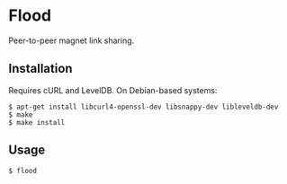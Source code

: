 Flood
=====

Peer-to-peer magnet link sharing.

## Installation

Requires cURL and LevelDB.  On Debian-based systems:

    $ apt-get install libcurl4-openssl-dev libsnappy-dev libleveldb-dev
    $ make
    $ make install

## Usage

    $ flood
